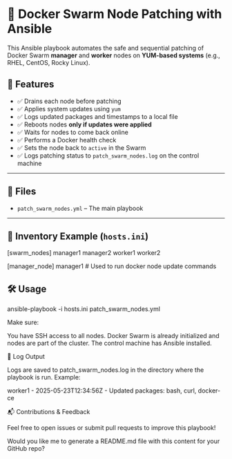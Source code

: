 # 🔧 Docker Swarm Node Patching with Ansible

This Ansible playbook automates the safe and sequential patching of Docker Swarm **manager** and **worker** nodes on **YUM-based systems** (e.g., RHEL, CentOS, Rocky Linux).

## 🚀 Features

- ✅ Drains each node before patching
- ✅ Applies system updates using `yum`
- ✅ Logs updated packages and timestamps to a local file
- ✅ Reboots nodes **only if updates were applied**
- ✅ Waits for nodes to come back online
- ✅ Performs a Docker health check
- ✅ Sets the node back to `active` in the Swarm
- ✅ Logs patching status to `patch_swarm_nodes.log` on the control machine

---

## 📁 Files

- `patch_swarm_nodes.yml` – The main playbook

---

## 🧩 Inventory Example (`hosts.ini`)
[swarm_nodes]
manager1
manager2
worker1
worker2

[manager_node]
manager1  # Used to run docker node update commands

## 🛠️ Usage

ansible-playbook -i hosts.ini patch_swarm_nodes.yml

Make sure:

You have SSH access to all nodes.
Docker Swarm is already initialized and nodes are part of the cluster.
The control machine has Ansible installed.

📄 Log Output

Logs are saved to patch_swarm_nodes.log in the directory where the playbook is run. Example:

worker1 - 2025-05-23T12:34:56Z - Updated packages: bash, curl, docker-ce

📬 Contributions & Feedback

Feel free to open issues or submit pull requests to improve this playbook!

Would you like me to generate a README.md file with this content for your GitHub repo?

